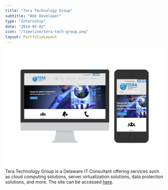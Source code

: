 ```yaml
---
title: "Tera Technology Group"
subtitle: "Web Developer"
type: "Internship"
date: "2014-05-02"
icon: "/timeline/tera-tech-group.png"
layout: PortfolioLayout
---
```

![Screenshot](./screenshot.png)
Tera Technology Group is a Delaware IT Consultant offering services such as cloud computing solutions, server virtualization solutions, data protection solutions, and more. The site can be accessed [here](http://teratechgroup.com/).